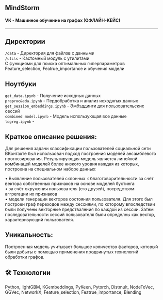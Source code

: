 ## MindStorm
#### VK - Машинное обучение на графах (ОФЛАЙН-КЕЙС)

<!-- ![App Screenshot](https://via.placeholder.com/468x300?text=App+Screenshot+Here) -->
<hr>

## Директории
`/data` - Директория для файлов с данными<br>
`/utils` - Кастомный модуль с утилитами<br>
С функциями для поиска оптимальных гиперпараметров Feature_selection, Featrue_importance и обучения модели

## Ноутбуки
`get_data.ipynb` - Получение исходных данных<br>
`preproc&eda.ipynb` - Пердобработка и анализ исходнгых данных<br>
`get_session_embeddings.ipynb` - Эмбэддинги для пользовательских сессий<br>
`combined model.ipynb` - Модель использующая все данные<br>
`logreg.ipynb` - <br>
## Краткое описание решения:
Для решения задачи классификации пользователей социальной сети ВКонтакте был использован подход построения моделей ансамблевого прогнозирования. Результирующая модель является линейной комбинацей моделей более низкого уровня каждая из которых, построена на специальном наборе данных:

• Выявление пользователей склонных к благотоворительности за счёт вектора собственных признаков на основе моделей бустинга<br>
• за счёт окружения пользователя (его друзей), посредством аггрегации их признаков<br>
• модели генерации векторов состояния пользователя. Для этого был построен граф переходов между сессиями, по которому впоследствии были получены векторные предстваления по каждой из сессии. Затем последовательности сессий пользователя были определны как вектор, характеризующий пользователя.<br>
## Уникальность:

Построенная модель учитывает большое количество факторов, который были добыты с помощью применения продвинутых технологий обработки графов.

## 🛠 Технологии

Python, lightGBM, KGembeddings, PyKeen, Pytorch, Distmult, NodeToVec, GGVec, NetworkX, Feature_selection, Featrue_importance, Blending
